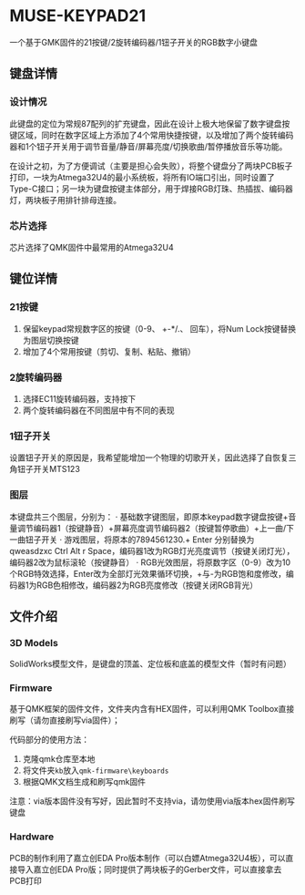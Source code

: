 # MUSE-KEYPAD21

一个基于GMK固件的21按键/2旋转编码器/1钮子开关的RGB数字小键盘

## 键盘详情

### 设计情况
此键盘的定位为常规87配列的扩充键盘，因此在设计上极大地保留了数字键盘按键区域，同时在数字区域上方添加了4个常用快捷按键，以及增加了两个旋转编码器和1个钮子开关用于调节音量/静音/屏幕亮度/切换歌曲/暂停播放音乐等功能。

在设计之初，为了方便调试（主要是担心会失败），将整个键盘分了两块PCB板子打印，一块为Atmega32U4的最小系统板，将所有IO端口引出，同时设置了Type-C接口；另一块为键盘按键主体部分，用于焊接RGB灯珠、热插拔、编码器灯，两块板子用排针排母连接。

### 芯片选择
芯片选择了QMK固件中最常用的Atmega32U4

## 键位详情

### 21按键
1. 保留keypad常规数字区的按键（0-9、 +-*/.、 回车），将Num Lock按键替换为图层切换按键
2. 增加了4个常用按键（剪切、复制、粘贴、撤销）

### 2旋转编码器
1. 选择EC11旋转编码器，支持按下
2. 两个旋转编码器在不同图层中有不同的表现

### 1钮子开关
设置钮子开关的原因是，我希望能增加一个物理的切歌开关，因此选择了自恢复三角钮子开关MTS123

### 图层
本键盘共三个图层，分别为：
    · 基础数字键图层，即原本keypad数字键盘按键+音量调节编码器1（按键静音）+屏幕亮度调节编码器2（按键暂停歌曲）+上一曲/下一曲钮子开关
    · 游戏图层，将原本的7894561230.+ Enter 分别替换为qweasdzxc Ctrl Alt r Space，编码器1改为RGB灯光亮度调节（按键关闭灯光），编码器2改为鼠标滚轮（按键静音）
    · RGB光效图层，将原数字区（0-9）改为10个RGB特效选择，Enter改为全部灯光效果循环切换，+与-为RGB饱和度修改，编码器1为RGB色相修改，编码器2为RGB亮度修改（按键关闭RGB背光）

## 文件介绍

### 3D Models
SolidWorks模型文件，是键盘的顶盖、定位板和底盖的模型文件（暂时有问题）

### Firmware
基于QMK框架的固件文件，文件夹内含有HEX固件，可以利用QMK Toolbox直接刷写（请勿直接刷写via固件）；

代码部分的使用方法：

1. 克隆qmk仓库至本地
2. 将文件夹`kb`放入`qmk-firmware\keyboards`
3. 根据QMK文档生成和刷写qmk固件

注意：via版本固件没有写好，因此暂时不支持via，请勿使用via版本hex固件刷写键盘

### Hardware
PCB的制作利用了嘉立创EDA Pro版本制作（可以白嫖Atmega32U4板），可以直接导入嘉立创EDA Pro版；同时提供了两块板子的Gerber文件，可以直接拿去PCB打印

